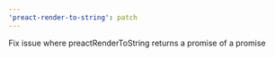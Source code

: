 ```yaml
---
'preact-render-to-string': patch
---
```


Fix issue where preactRenderToString returns a promise of a promise
